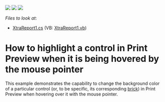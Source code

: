 <!-- default badges list -->
![](https://img.shields.io/endpoint?url=https://codecentral.devexpress.com/api/v1/VersionRange/128601155/11.1.6%2B)
[![](https://img.shields.io/badge/Open_in_DevExpress_Support_Center-FF7200?style=flat-square&logo=DevExpress&logoColor=white)](https://supportcenter.devexpress.com/ticket/details/E3426)
[![](https://img.shields.io/badge/📖_How_to_use_DevExpress_Examples-e9f6fc?style=flat-square)](https://docs.devexpress.com/GeneralInformation/403183)
<!-- default badges end -->
<!-- default file list -->
*Files to look at*:

* [XtraReport1.cs](./CS/ControlHighlighting/XtraReport1.cs) (VB: [XtraReport1.vb](./VB/ControlHighlighting/XtraReport1.vb))
<!-- default file list end -->
# How to highlight a control in Print Preview when it is being hovered by the mouse pointer


<p>This example demonstrates the capability to change the background color of a particular control (or, to be specific, its corresponding <a href="http://documentation.devexpress.com/#WindowsForms/CustomDocument88"><u>brick</u></a>) in Print Preview when hovering over it with the mouse pointer.</p>

<br/>


